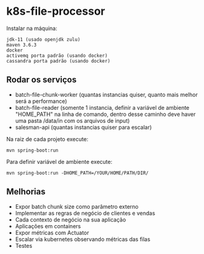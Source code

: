 # k8s-file-processor

Instalar na máquina:

```
jdk-11 (usado openjdk zulu)
maven 3.6.3
docker
activemq porta padrão (usando docker)
cassandra porta padrão (usando docker)
```

## Rodar os serviços

* batch-file-chunk-worker (quantas instancias quiser, quanto mais melhor será a performance)
* batch-file-reader (somente 1 instancia, definir a variável de ambiente "HOME_PATH" na linha de comando, dentro desse caminho deve haver uma pasta /data/in com os arquivos de input)
* salesman-api (quantas instancias quiser para escalar)

Na raiz de cada projeto execute:

```
mvn spring-boot:run
```

Para definir variável de ambiente execute:

```
mvn spring-boot:run -DHOME_PATH=/YOUR/HOME/PATH/DIR/
```

## Melhorias

* Expor batch chunk size como parâmetro externo
* Implementar as regras de negócio de clientes e vendas
* Cada contexto de negócio na sua aplicação
* Aplicações em containers
* Expor métricas com Actuator
* Escalar via kubernetes observando métricas das filas
* Testes
